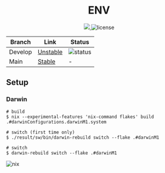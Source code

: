 <div align="center">
<h1>ENV</h1>
<p align="center">
<a href="https://nixos.org">
<img src="https://img.shields.io/badge/channel-unstable-white?style=flat&logo=NixOS&logoColor">
</a>
<img alt="license" src="https://img.shields.io/github/license/ttak0422/ENV">
</p>

<table>
  <thead>
    <tr>
      <th>Branch</th>
      <th>Link</th>
      <th>Status</th>
    </tr>
  </thead>
  <tbody>
    <tr>
      <td>Develop</td>
      <td><a href="https://github.com/ttak0422/ENV/tree/develop/">Unstable</a></td>
      <td><img alt="status" src="https://img.shields.io/github/workflow/status/ttak0422/ENV/CI?style=flat"></td>
    </tr>
    <tr>
      <td>Main</td>
      <td><a href="https://github.com/ttak0422/ENV/tree/develop/">Stable</a></td>
      <td>-</td>
    </tr>
  </tbody>
</table>
</div>

## Setup

### Darwin

```
# build
$ nix --experimental-features 'nix-command flakes' build .#darwinConfigurations.darwinM1.system

# switch (first time only)
$ ./result/sw/bin/darwin-rebuild switch --flake .#darwinM1

# switch
$ darwin-rebuild switch --flake .#darwinM1
```

<img alt="nix" src="https://builtwithnix.org/badge.svg">
